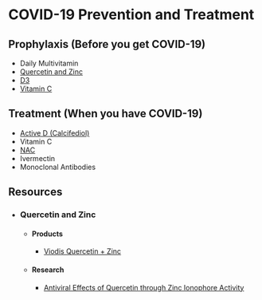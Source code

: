 # COVID-19 Prevention and Treatment

## Prophylaxis (Before you get COVID-19)
- Daily Multivitamin
- [Quercetin and Zinc](#quercetin-and-zinc)
- [D3](https://www.amazon.com/Nature-Made-Vitamin-Tablets-Value/dp/B004U3Y8NI/ref=sr_1_7?keywords=D3&qid=1638636643&s=hpc&sr=1-7)
- [Vitamin C](https://www.amazon.com/Nature-Made-Vitamin-500-Softgels/dp/B00I689DHY/ref=sr_1_4_sspa?keywords=vitamin+c&qid=1638636957&sr=8-4-spons&psc=1&spLa=ZW5jcnlwdGVkUXVhbGlmaWVyPUEzQURHMVE4UEI2WjZGJmVuY3J5cHRlZElkPUEwMDcwMTYxMkpSUExPUUE3VUhUUSZlbmNyeXB0ZWRBZElkPUEwNjc0NTIyMVhOU0JOR09LSUtJVSZ3aWRnZXROYW1lPXNwX2F0ZiZhY3Rpb249Y2xpY2tSZWRpcmVjdCZkb05vdExvZ0NsaWNrPXRydWU=)

## Treatment (When you have COVID-19)
- [Active D (Calcifediol)](https://www.amazon.com/d-velop-Vitamin-Supplements-2400-mcg/dp/B0977NKG98/ref=sxts_rp_s1_0?cv_ct_cx=vitamin+d&keywords=vitamin+d&pd_rd_i=B0977NKG98&pd_rd_r=66f89a13-98b8-48ba-b66b-156da4785854&pd_rd_w=Rh733&pd_rd_wg=rSsX7&pf_rd_p=29dcfc78-5030-4047-b3bb-fd095cf7aa8a&pf_rd_r=7MQ7VQGK2D7MESFVC6P2&psc=1&qid=1638636808&sr=1-1-f0029781-b79b-4b60-9cb0-eeda4dea34d6)
- Vitamin C
- [NAC](https://www.luckyvitamin.com/p-8440772-now-foods-nac-n-acetyl-cysteine-exclusive-value-size-600-mg-400-vegetable-capsule-s?scid=scbplp191205&sc_intid=191205&utm_campaign=LV-US-ShoppingCampaign-SmartShopping-AllOtherBrands&msclkid=665e4f085f03146fefc72ea3c3b83ec0&utm_source=bing&utm_medium=cpc&utm_term=4582077280815875&utm_content=All%20Other%20Brands)
- Ivermectin
- Monoclonal Antibodies

## Resources
- ### Quercetin and Zinc
  - #### Products
    - [Viodis Quercetin + Zinc](https://www.amazon.com/dp/B09F32YZPC?ref=nb_sb_ss_w_as-ypp-rep_ypp_rep_k0_1_4&crid=26UZMI50MY5J7&sprefix=quer)
  - #### Research
    - [Antiviral Effects of Quercetin through Zinc Ionophore Activity](https://gilbertlab.com/neutraceuticals/quercetin/antiviral-effects-of-quercetin-zinc-ionophore/)

